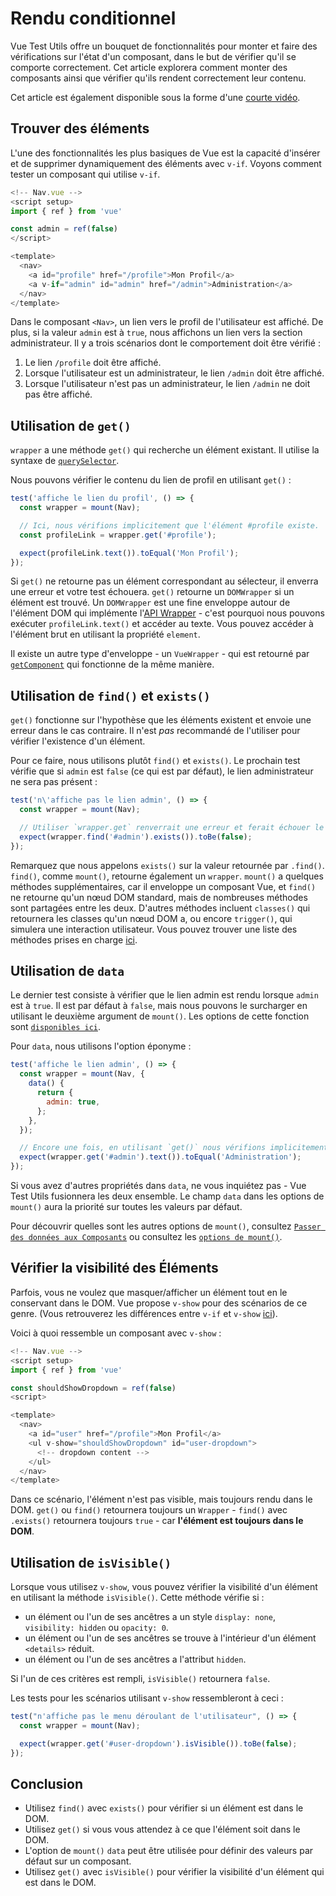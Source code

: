 # Rendu conditionnel

Vue Test Utils offre un bouquet de fonctionnalités pour monter et faire des vérifications sur l'état d'un composant, dans le but de vérifier qu'il se comporte correctement. Cet article explorera comment monter des composants ainsi que vérifier qu'ils rendent correctement leur contenu.

Cet article est également disponible sous la forme d'une [courte vidéo](https://www.youtube.com/watch?v=T3CHtGgEFTs&list=PLC2LZCNWKL9ahK1IoODqYxKu5aA9T5IOA&index=15).

## Trouver des éléments

L'une des fonctionnalités les plus basiques de Vue est la capacité d'insérer et de supprimer dynamiquement des éléments avec `v-if`. Voyons comment tester un composant qui utilise `v-if`.

```js
<!-- Nav.vue -->
<script setup>
import { ref } from 'vue'

const admin = ref(false)
</script>

<template>
  <nav>
    <a id="profile" href="/profile">Mon Profil</a>
    <a v-if="admin" id="admin" href="/admin">Administration</a>
  </nav>
</template>
```

Dans le composant `<Nav>`, un lien vers le profil de l'utilisateur est affiché. De plus, si la valeur `admin` est à `true`, nous affichons un lien vers la section administrateur. Il y a trois scénarios dont le comportement doit être vérifié&nbsp;:

1. Le lien `/profile` doit être affiché.
2. Lorsque l'utilisateur est un administrateur, le lien `/admin` doit être affiché.
3. Lorsque l'utilisateur n'est pas un administrateur, le lien `/admin` ne doit pas être affiché.

## Utilisation de `get()`

`wrapper` a une méthode `get()` qui recherche un élément existant. Il utilise la syntaxe de [`querySelector`](https://developer.mozilla.org/fr-FR/docs/Web/API/Document/querySelector).

Nous pouvons vérifier le contenu du lien de profil en utilisant `get()`&nbsp;:

```js
test('affiche le lien du profil', () => {
  const wrapper = mount(Nav);

  // Ici, nous vérifions implicitement que l'élément #profile existe.
  const profileLink = wrapper.get('#profile');

  expect(profileLink.text()).toEqual('Mon Profil');
});
```

Si `get()` ne retourne pas un élément correspondant au sélecteur, il enverra une erreur et votre test échouera. `get()` retourne un `DOMWrapper` si un élément est trouvé. Un `DOMWrapper` est une fine enveloppe autour de l'élément DOM qui implémente l'[API Wrapper](/fr/api/#Methodes-de-Wrapper) - c'est pourquoi nous pouvons exécuter `profileLink.text()` et accéder au texte. Vous pouvez accéder à l'élément brut en utilisant la propriété `element`.

Il existe un autre type d'enveloppe - un `VueWrapper` - qui est retourné par [`getComponent`](/fr/api/#getComponent) qui fonctionne de la même manière.

## Utilisation de `find()` et `exists()`

`get()` fonctionne sur l'hypothèse que les éléments existent et envoie une erreur dans le cas contraire. Il n'est _pas_ recommandé de l'utiliser pour vérifier l'existence d'un élément.

Pour ce faire, nous utilisons plutôt `find()` et `exists()`. Le prochain test vérifie que si `admin` est `false` (ce qui est par défaut), le lien administrateur ne sera pas présent&nbsp;:

```js
test('n\'affiche pas le lien admin', () => {
  const wrapper = mount(Nav);

  // Utiliser `wrapper.get` renverrait une erreur et ferait échouer le test.
  expect(wrapper.find('#admin').exists()).toBe(false);
});
```

Remarquez que nous appelons `exists()` sur la valeur retournée par `.find()`. `find()`, comme `mount()`, retourne également un `wrapper`. `mount()` a quelques méthodes supplémentaires, car il enveloppe un composant Vue, et `find()` ne retourne qu'un nœud DOM standard, mais de nombreuses méthodes sont partagées entre les deux. D'autres méthodes incluent `classes()` qui retournera les classes qu'un nœud DOM a, ou encore `trigger()`, qui simulera une interaction utilisateur. Vous pouvez trouver une liste des méthodes prises en charge [ici](../../api/#Methodes-de-Wrapper).

## Utilisation de `data`

Le dernier test consiste à vérifier que le lien admin est rendu lorsque `admin` est à `true`. Il est par défaut à `false`, mais nous pouvons le surcharger en utilisant le deuxième argument de `mount()`. Les options de cette fonction sont [`disponibles ici`](../../api/#mount-options).

Pour `data`, nous utilisons l'option éponyme&nbsp;:

```js
test('affiche le lien admin', () => {
  const wrapper = mount(Nav, {
    data() {
      return {
        admin: true,
      };
    },
  });

  // Encore une fois, en utilisant `get()` nous vérifions implicitement que l'élément existe
  expect(wrapper.get('#admin').text()).toEqual('Administration');
});
```

Si vous avez d'autres propriétés dans `data`, ne vous inquiétez pas - Vue Test Utils fusionnera les deux ensemble. Le champ `data` dans les options de `mount()` aura la priorité sur toutes les valeurs par défaut.

Pour découvrir quelles sont les autres options de `mount()`, consultez [`Passer des données aux Composants`](../essentials/passing-data.md) ou consultez les [`options de mount()`](../../api/#mount-options).

## Vérifier la visibilité des Éléments

Parfois, vous ne voulez que masquer/afficher un élément tout en le conservant dans le DOM. Vue propose `v-show` pour des scénarios de ce genre. (Vous retrouverez les différences entre `v-if` et `v-show` [ici](https://v3.vuejs.org/guide/conditional.html#v-if-vs-v-show)).

Voici à quoi ressemble un composant avec `v-show`&nbsp;:

```js
<!-- Nav.vue -->
<script setup>
import { ref } from 'vue'

const shouldShowDropdown = ref(false)
<script>

<template>
  <nav>
    <a id="user" href="/profile">Mon Profil</a>
    <ul v-show="shouldShowDropdown" id="user-dropdown">
      <!-- dropdown content -->
    </ul>
  </nav>
</template>
```

Dans ce scénario, l'élément n'est pas visible, mais toujours rendu dans le DOM. `get()` ou `find()` retournera toujours un `Wrapper` - `find()` avec `.exists()` retournera toujours `true` - car **l'élément est toujours dans le DOM**.

## Utilisation de `isVisible()`

Lorsque vous utilisez `v-show`, vous pouvez vérifier la visibilité d'un élément en utilisant la méthode `isVisible()`. Cette méthode vérifie si&nbsp;:

- un élément ou l'un de ses ancêtres a un style `display: none`, `visibility: hidden` ou `opacity: 0`.
- un élément ou l'un de ses ancêtres se trouve à l'intérieur d'un élément `<details>` réduit.
- un élément ou l'un de ses ancêtres a l'attribut `hidden`.

Si l'un de ces critères est rempli, `isVisible()` retournera `false`.

Les tests pour les scénarios utilisant `v-show` ressembleront à ceci&nbsp;:

```js
test("n'affiche pas le menu déroulant de l'utilisateur", () => {
  const wrapper = mount(Nav);

  expect(wrapper.get('#user-dropdown').isVisible()).toBe(false);
});
```

## Conclusion

- Utilisez `find()` avec `exists()` pour vérifier si un élément est dans le DOM.
- Utilisez `get()` si vous vous attendez à ce que l'élément soit dans le DOM.
- L'option de `mount()` `data` peut être utilisée pour définir des valeurs par défaut sur un composant.
- Utilisez `get()` avec `isVisible()` pour vérifier la visibilité d'un élément qui est dans le DOM.
